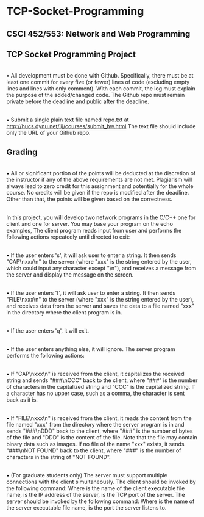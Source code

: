 # TCP-Socket-Programming
## CSCI 452/553: Network and Web Programming
## TCP Socket Programming Project

<br> • All development must be done with Github. Specifically, there must be at least one commit
for every five (or fewer) lines of code (excluding empty lines and lines with only comment).
With each commit, the log must explain the purpose of the added/changed code. The Github
repo must remain private before the deadline and public after the deadline.

<br> • Submit a single plain text file named repo.txt at
http://hucs.dynu.net/lij/courses/submit_hw.html
The text file should include only the URL of your Github repo.

## Grading
<br> • All or significant portion of the points will be deducted at the discretion of the instructor if any
of the above requirements are not met. Plagiarism will always lead to zero credit for this
assignment and potentially for the whole course. No credits will be given if the repo is
modified after the deadline. Other than that, the points will be given based on the correctness.

<br> In this project, you will develop two network programs in the C/C++ one for client and one for
server. You may base your program on the echo examples,
The client program reads input from user and performs the following actions repeatedly until
directed to exit:

<br> • If the user enters 's', it will ask user to enter a string. It then sends "CAP\nxxx\n" to the server
(where "xxx" is the string entered by the user, which could input any character except "\n"),
and receives a message from the server and display the message on the screen.

<br> • If the user enters 'f', it will ask user to enter a string. It then sends "FILE\nxxx\n" to the server
(where "xxx" is the string entered by the user), and receives data from the server and saves
the data to a file named "xxx" in the directory where the client program is in.

<br> • If the user enters 'q', it will exit.

<br> • If the user enters anything else, it will ignore.
The server program performs the following actions:

<br> • If "CAP\nxxx\n" is received from the client, it capitalizes the received string and sends
"###\nCCC" back to the client, where "###" is the number of characters in the capitalized
string and "CCC" is the capitalized string. If a character has no upper case, such as a comma, 
the character is sent back as it is.

<br> • If "FILE\nxxx\n" is received from the client, it reads the content from the file named "xxx"
from the directory where the server program is in and sends "###\nDDD" back to the client,
where "###" is the number of bytes of the file and "DDD" is the content of the file. Note that
the file may contain binary data such as images. If no file of the name "xxx" exists, it sends
"###\nNOT FOUND" back to the client, where "###" is the number of characters in the string
of "NOT FOUND".

<br> • (For graduate students only) The server must support multiple connections with the client
simultaneously.
The client should be invoked by the following command:
<client> <server IP> <server port>
Where <client> is the name of the client executable file name, <server IP> is the IP address
of the server, <server port> is the TCP port of the server.
The server should be invoked by the following command:
<server> <port>
Where <server> is the name of the server executable file name, <port> is the port the server
listens to.
